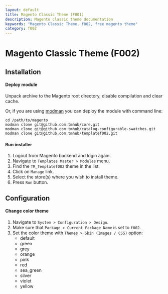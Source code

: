 ```yaml
---
layout: default
title: Magento Classic Theme (F001)
description: Magento classic theme documentation
keywords: "Magento Classic Theme, f002, free magento theme"
category: f002
---
```


# Magento Classic Theme (F002)

## Installation

#### Deploy module

Unpack archive to the Magento root directory, disable compilation and clear cache.

Or, if you are using [modman](https://github.com/colinmollenhour/modman) you can
deploy the module with command line:

```
cd /path/to/magento
modman clone git@github.com:tmhub/core.git
modman clone git@github.com:tmhub/catalog-configurable-swatches.git
modman clone git@github.com:tmhub/templatef002.git
```

#### Run installer

1. Logout from Magento backend and login again.
2. Navigate to `Templates Master > Modules` menu.
3. Find the `TM_Templatef002` theme in the list.
4. Click on `Manage` link.
5. Select the store(s) where you wish to install theme.
6. Press `Run` button.

## Configuration

#### Change color theme

1. Navigate to `System > Configuration > Design`.
2. Make sure that `Package > Current Package Name` is set to `f002`.
3. Set the color theme with `Themes > Skin (Images / CSS)` option:
    - default
    - green
    - grey
    - orange
    - pink
    - red
    - sea_green
    - silver
    - violet
    - yellow
